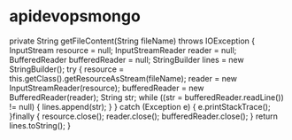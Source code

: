 # apidevopsmongo




private String getFileContent(String fileName) throws IOException {
		InputStream resource = null;
		InputStreamReader reader = null;
		BufferedReader bufferedReader = null;
		StringBuilder lines = new StringBuilder();
		try {
			resource = this.getClass().getResourceAsStream(fileName);
			reader = new InputStreamReader(resource);
			bufferedReader = new BufferedReader(reader);
			String str;
			while ((str = bufferedReader.readLine()) != null) {
				lines.append(str);
			}
		} catch (Exception e) {
			e.printStackTrace();
		}finally {
			resource.close();
			reader.close();
			bufferedReader.close();
		}
		return lines.toString();
	}
